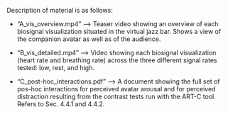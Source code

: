 Description of material is as follows:

- “A_vis_overview.mp4” —> Teaser video showing an overview of each biosignal visualization situated in the virtual jazz bar. Shows a view of the companion avatar as well as of the audience.

- “B_vis_detailed.mp4” —> Video showing each biosignal visualization (heart rate and breathing rate) across the three different signal rates tested: low, rest, and high.

- “C_post-hoc_interactions.pdf” —> A document showing the full set of pos-hoc interactions for perceived avatar arousal and for perceived distraction resulting from the contrast tests run with the ART-C tool. Refers to Sec. 4.4.1 and 4.4.2.